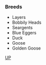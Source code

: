 ### Breeds

- Layers
- Bobbily Heads
- Seargents
- Blue Eggers
- Duck
- Goose
- Golden Goose

[UP](../)
